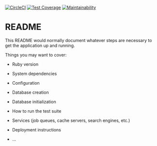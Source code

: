 [![CircleCI](https://circleci.com/gh/miritih/Spiderbot.svg?style=svg)](https://circleci.com/gh/miritih/Spiderbot)
[![Test Coverage](https://api.codeclimate.com/v1/badges/4ca8158c9fe84d299cf3/test_coverage)](https://codeclimate.com/github/miritih/Spiderbot/test_coverage)
[![Maintainability](https://api.codeclimate.com/v1/badges/4ca8158c9fe84d299cf3/maintainability)](https://codeclimate.com/github/miritih/Spiderbot/maintainability)
# README

This README would normally document whatever steps are necessary to get the
application up and running.

Things you may want to cover:

* Ruby version

* System dependencies

* Configuration

* Database creation

* Database initialization

* How to run the test suite

* Services (job queues, cache servers, search engines, etc.)

* Deployment instructions

* ...

